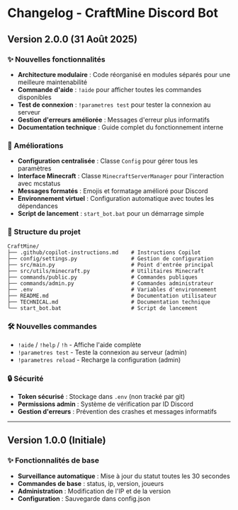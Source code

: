 # Changelog - CraftMine Discord Bot

## Version 2.0.0 (31 Août 2025)

### ✨ Nouvelles fonctionnalités
- **Architecture modulaire** : Code réorganisé en modules séparés pour une meilleure maintenabilité
- **Commande d'aide** : `!aide` pour afficher toutes les commandes disponibles
- **Test de connexion** : `!parametres test` pour tester la connexion au serveur
- **Gestion d'erreurs améliorée** : Messages d'erreur plus informatifs
- **Documentation technique** : Guide complet du fonctionnement interne

### 🔧 Améliorations
- **Configuration centralisée** : Classe `Config` pour gérer tous les paramètres
- **Interface Minecraft** : Classe `MinecraftServerManager` pour l'interaction avec mcstatus
- **Messages formatés** : Emojis et formatage amélioré pour Discord
- **Environnement virtuel** : Configuration automatique avec toutes les dépendances
- **Script de lancement** : `start_bot.bat` pour un démarrage simple

### 📁 Structure du projet
```
CraftMine/
├── .github/copilot-instructions.md    # Instructions Copilot
├── config/settings.py                 # Gestion de configuration
├── src/main.py                        # Point d'entrée principal
├── src/utils/minecraft.py             # Utilitaires Minecraft
├── commands/public.py                 # Commandes publiques
├── commands/admin.py                  # Commandes administrateur
├── .env                               # Variables d'environnement
├── README.md                          # Documentation utilisateur
├── TECHNICAL.md                       # Documentation technique
└── start_bot.bat                      # Script de lancement
```

### 🛠️ Nouvelles commandes
- `!aide` / `!help` / `!h` - Affiche l'aide complète
- `!parametres test` - Teste la connexion au serveur (admin)
- `!parametres reload` - Recharge la configuration (admin)

### 🔒 Sécurité
- **Token sécurisé** : Stockage dans `.env` (non tracké par git)
- **Permissions admin** : Système de vérification par ID Discord
- **Gestion d'erreurs** : Prévention des crashes et messages informatifs

---

## Version 1.0.0 (Initiale)

### ✨ Fonctionnalités de base
- **Surveillance automatique** : Mise à jour du statut toutes les 30 secondes
- **Commandes de base** : status, ip, version, joueurs
- **Administration** : Modification de l'IP et de la version
- **Configuration** : Sauvegarde dans config.json
